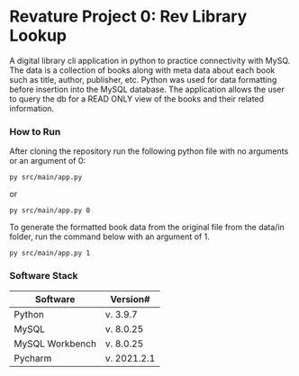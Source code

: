 # Revature Project 0: Rev Library Lookup
A digital library cli application in python to practice connectivity with MySQ. The data is a collection of books along with meta data about each book such as title, author, publisher, etc. Python was used for data formatting before insertion into the MySQL database. The application allows the user to query the db for a READ ONLY view of the books and their related information.

### How to Run
After cloning the repository run the following python file with no arguments or an argument of 0:
```
py src/main/app.py
```
or
```
py src/main/app.py 0
```
To generate the formatted book data from the original file from the data/in folder, run the command below with an argument of 1.
```
py src/main/app.py 1
```
### Software Stack
Software | Version#
-------- | --------
Python | v. 3.9.7
MySQL | v. 8.0.25
MySQL Workbench | v. 8.0.25
Pycharm | v. 2021.2.1